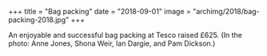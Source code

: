 +++
title = "Bag packing"
date = "2018-09-01"
image = "archimg/2018/bag-packing-2018.jpg"
+++

An enjoyable and successful bag packing at Tesco raised £625. (In the photo: Anne Jones, Shona Weir, Ian Dargie, and Pam Dickson.)
